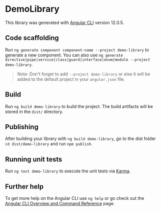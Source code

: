 # DemoLibrary

This library was generated with [Angular CLI](https://github.com/angular/angular-cli) version 12.0.5.

## Code scaffolding

Run `ng generate component component-name --project demo-library` to generate a new component. You can also use `ng generate directive|pipe|service|class|guard|interface|enum|module --project demo-library`.
> Note: Don't forget to add `--project demo-library` or else it will be added to the default project in your `angular.json` file. 

## Build

Run `ng build demo-library` to build the project. The build artifacts will be stored in the `dist/` directory.

## Publishing

After building your library with `ng build demo-library`, go to the dist folder `cd dist/demo-library` and run `npm publish`.

## Running unit tests

Run `ng test demo-library` to execute the unit tests via [Karma](https://karma-runner.github.io).

## Further help

To get more help on the Angular CLI use `ng help` or go check out the [Angular CLI Overview and Command Reference](https://angular.io/cli) page.
